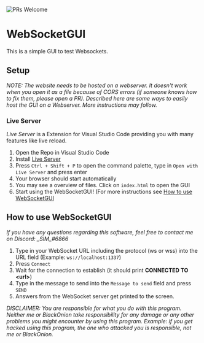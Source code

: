 ![PRs Welcome](https://img.shields.io/badge/PRs-very%20welcome-brightgreen.svg)
# WebSocketGUI
This is a simple GUI to test Websockets.

## Setup
*NOTE: The website needs to be hosted on a webserver. It doesn't work when you open it as a file because of CORS errors (if someone knows how to fix them, please open a PR). Described here are some ways to easily host the GUI on a Webserver. More instructions may follow.*
### Live Server
*Live Server* is a Extension for Visual Studio Code providing you with many features like live reload.
1. Open the Repo in Visual Studio Code
2. Install [Live Server](https://marketplace.visualstudio.com/items?itemName=ritwickdey.LiveServer)
3. Press `Ctrl + Shift + P` to open the command palette, type in `Open with Live Server` and press enter
4. Your browser should start automatically
5. You may see a overview of files. Click on `index.html` to open the GUI
6. Start using the WebSocketGUI! (For more instructions see [How to use WebSocketGUI](#how-to-use-websocketgui)

## How to use WebSocketGUI
*If you have any questions regarding this software, feel free to contact me on Discord: \_SIM\_#6866*
1. Type in your WebSocket URL including the protocol (ws or wss) into the URL field (Example: `ws://localhost:1337`)
2. Press `Connect`
3. Wait for the connection to establish (it should print **CONNECTED TO \<url\>**)
4. Type in the message to send into the `Message to send` field and press `SEND`
5. Answers from the WebSocket server get printed to the screen.

*DISCLAIMER: You are responsible for what you do with this program. Neither me or BlackOnion take responsibility for any damage or any other problems you might encounter by using this program. Example: if you get hacked using this program, the one who attacked you is responsible, not me or BlackOnion.*

